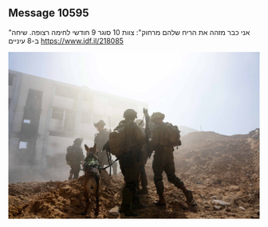 ## Message 10595

"אני כבר מזהה את הריח שלהם מרחוק":
צוות 10 סוגר 9 חודשי לחימה רצופה. שיחה ב-8 עיניים
https://www.idf.il/218085

![Photo](10595/10595_photo.jpg)
